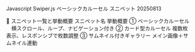 Javascript Swiper.js ベーシックカルーセル スニペット 20250813

🧭 スニペット一覧と挙動概要
スニペット名	            挙動概要
① ベーシックカルーセル	    　横スクロール、ループ、ナビゲーション付き
② カード型カルーセル	    複数枚表示、レスポンシブで枚数調整
③ サムネイル付きギャラリー	メイン画像＋サムネイル連動